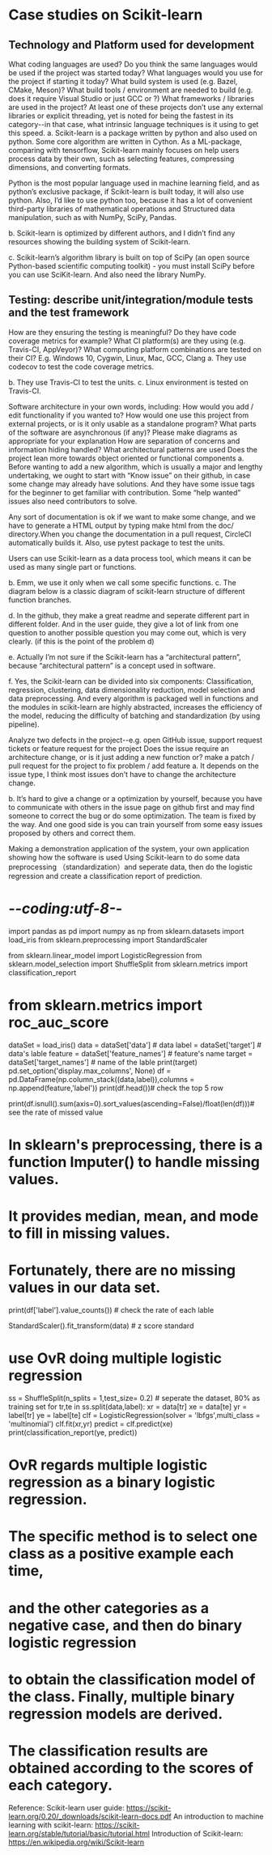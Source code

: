 Case studies on Scikit-learn
====
Technology and Platform used for development
----
What coding languages are used? Do you think the same languages would be used if the project was started today? What languages would you use for the project if starting it today?
What build system is used (e.g. Bazel, CMake, Meson)? What build tools / environment are needed to build (e.g. does it require Visual Studio or just GCC or ?)
What frameworks / libraries are used in the project? At least one of these projects don’t use any external libraries or explicit threading, yet is noted for being the fastest in its category--in that case, what intrinsic language techniques is it using to get this speed.
a. Scikit-learn is a package written by python and also used on python. Some core algorithm are written in Cython. As a ML-package, comparing with tensorflow, Scikit-learn mainly focuses on help users process data by their own, such as selecting features, compressing dimensions, and converting formats. 

Python is the most popular language used in machine learning field, and as python’s exclusive package, if Scikit-learn is built today, it will also use python. Also, I’d like to use python too, because it has a lot of convenient third-party libraries of mathematical operations and Structured data manipulation, such as with NumPy, SciPy, Pandas.

b. Scikit-learn is optimized by different authors, and I didn’t find any resources showing the building system of Scikit-learn.

c. Scikit-learn’s algorithm library is built on top of SciPy (an open source Python-based scientific computing toolkit) - you must install SciPy before you can use SciKit-learn. And also need the library NumPy.

Testing: describe unit/integration/module tests and the test framework
----
How are they ensuring the testing is meaningful? Do they have code coverage metrics for example?
What CI platform(s) are they using (e.g. Travis-CI, AppVeyor)?
What computing platform combinations are tested on their CI? E.g. Windows 10, Cygwin, Linux, Mac, GCC, Clang
a. They use codecov to test the code coverage metrics.


b.  They use Travis-CI to test the units.
c.  Linux environment is tested on Travis-CI.

Software architecture in your own words, including:
How would you add / edit functionality if you wanted to? How would one use this project from external projects, or is it only usable as a standalone program?
What parts of the software are asynchronous (if any)?
Please make diagrams as appropriate for your explanation
How are separation of concerns and information hiding handled?
What architectural patterns are used
Does the project lean more towards object oriented or functional components
a.  Before wanting to add a new algorithm, which is usually a major and lengthy undertaking, we ought to start with “Know issue” on their github, in case some change may already have solutions. And they have some issue tags for the beginner to get familiar with contribution. Some “help wanted” issues also need contributors to solve.

Any sort of documentation is ok if we want to make some change, and we have to generate a HTML output by typing make html from the doc/ directory.When you change the documentation in a pull request, CircleCI automatically builds it. Also, use pytest package to test the units.

Users can use Scikit-learn as a data process tool, which means it can be used as many single part or functions.

b. Emm, we use it only when we call some specific functions.
c. The diagram below is a classic diagram of scikit-learn structure of different function branches.


d. In the github, they make a great readme and seperate different part in different folder. And in the user guide, they give a lot of link from one question to another possible question you may come out, which is very clearly. (if this is the point of the problem d)

e. Actually I’m not sure if the Scikit-learn has a “architectural pattern”, because “architectural pattern” is a concept used in software.

f. Yes, the Scikit-learn can be divided into six components: Classification, regression, clustering, data dimensionality reduction, model selection and data preprocessing. And every algorithm is packaged well in functions and the modules in scikit-learn are highly abstracted, increases the efficiency of the model, reducing the difficulty of batching and standardization (by using pipeline).



 Analyze two defects in the project--e.g. open GitHub issue, support request tickets or feature request for the project
Does the issue require an architecture change, or is it just adding a new function or?
 make a patch / pull request for the project to fix problem / add feature
a. It depends on the issue type, I think most issues don’t have to change the architecture change.

b. It’s hard to give a change or a optimization by yourself, because you have to communicate with others in the issue page on github first and may find someone to correct the bug or do some optimization. The team is fixed by the way. And one good side is you can train yourself from some easy issues proposed by others and correct them. 

 Making a demonstration application of the system, your own application showing how the software is used
Using Scikit-learn to do some data preprocessing （standardization）and seperate data, then do the logistic regression and create a classification report of prediction.

# -*-coding:utf-8-*-
import pandas as pd
import numpy as np
from sklearn.datasets import load_iris
from sklearn.preprocessing import StandardScaler

from sklearn.linear_model import LogisticRegression
from sklearn.model_selection import ShuffleSplit
from sklearn.metrics import classification_report
# from sklearn.metrics import roc_auc_score

dataSet = load_iris()
data = dataSet['data'] # data
label = dataSet['target'] # data's lable
feature = dataSet['feature_names'] # feature's name
target = dataSet['target_names'] # name of the lable
print(target)
pd.set_option('display.max_columns', None)
df = pd.DataFrame(np.column_stack((data,label)),columns = np.append(feature,'label'))
print(df.head())# check the top 5 row

print(df.isnull().sum(axis=0).sort_values(ascending=False)/float(len(df)))# see the rate of missed value

# In sklearn's preprocessing, there is a function Imputer() to handle missing values.
# It provides median, mean, and mode to fill in missing values.
# Fortunately, there are no missing values ​​in our data set.

print(df['label'].value_counts()) # check the rate of each lable

StandardScaler().fit_transform(data)   # z score standard

# use OvR doing multiple logistic regression
ss = ShuffleSplit(n_splits = 1,test_size= 0.2) # seperate the dataset, 80% as training set
for tr,te in ss.split(data,label):
   xr = data[tr]
   xe = data[te]
   yr = label[tr]
   ye = label[te]
   clf = LogisticRegression(solver = 'lbfgs',multi_class = 'multinomial')
   clf.fit(xr,yr)
   predict = clf.predict(xe)
   print(classification_report(ye, predict))
# OvR regards multiple logistic regression as a binary logistic regression.
# The specific method is to select one class as a positive example each time,
# and the other categories as a negative case, and then do binary logistic regression
# to obtain the classification model of the class. Finally, multiple binary regression models are derived.
# The classification results are obtained according to the scores of each category.




Reference:
Scikit-learn user guide:
https://scikit-learn.org/0.20/_downloads/scikit-learn-docs.pdf
An introduction to machine learning with scikit-learn:
https://scikit-learn.org/stable/tutorial/basic/tutorial.html
Introduction of Scikit-learn:
https://en.wikipedia.org/wiki/Scikit-learn

